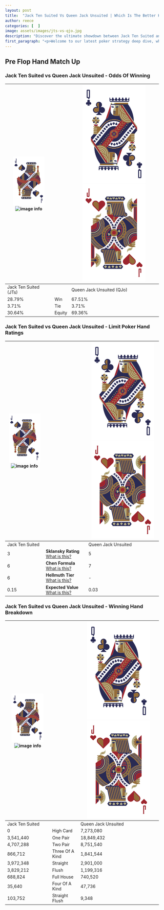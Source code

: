 ```yaml
---
layout: post
title:  "Jack Ten Suited Vs Queen Jack Unsuited | Which Is The Better Hand In Poker? A Complete Guide"
author: reece
categories: [  ]
image: assets/images/jts-vs-qjo.jpg
description: "Discover the ultimate showdown between Jack Ten Suited and Queen Jack Unsuited in poker! Uncover the odds, strategies, and scenarios where one hand triumphs over the other. Get ready to up your poker game with this thrilling analysis."
first_paragraph: "<p>Welcome to our latest poker strategy deep dive, where we're pitting two distinct hands against each other in a high-stakes showdown: Jack Ten Suited vs Queen Jack Unsuited.</p><p>In the dynamic world of poker, every decision counts, and knowing which hand holds the upper hand is key to your success at the table.</p><p>In this article, we'll dissect these two hands, explore the scenarios where one dominates the other, and equip you with the knowledge to make strategic choices that can tip the odds in your favor.</p><p>Get ready to unravel the intriguing dynamics of these poker hands and elevate your game to new heights.</p>"
---
```




[comment]: # (sp0)

## Pre Flop Hand Match Up

<div class="table hand-ratings" markdown="1"> 



### Jack Ten Suited vs Queen Jack Unsuited - Odds Of Winning


    
| ![image info](assets/images/hand1/J.png) ![image info](assets/images/hand1/Ts.png) |  | ![image info](assets/images/hand2/Q.png) ![image info](assets/images/hand2/Jo.png) |
| -------- | -------- | -------- |
| Jack Ten Suited (JTs) |  | Queen Jack Unsuited (QJo) |
| 28.79% | Win | 67.51% |
| 3.71% | Tie | 3.71% |
| 30.64% | Equity | 69.36% |




[comment]: # (sp1)



### Jack Ten Suited vs Queen Jack Unsuited - Limit Poker Hand Ratings


    
| ![image info](assets/images/hand1/J.png) ![image info](assets/images/hand1/Ts.png) |  | ![image info](assets/images/hand2/Q.png) ![image info](assets/images/hand2/Jo.png) |
| -------- | -------- | -------- |
| Jack Ten Suited |  | Queen Jack Unsuited |
| 3 | **Sklansky Rating** [What is this?](/sklansky-rating-explained) | 5 |
| 6 | **Chen Formula** [What is this?](/chen-formula-explained) | 7 |
| 6 | **Hellmuth Tier** [What is this?](/Hellmuth-tier-explained) | - |
| 0.15 | **Expected Value** [What is this?](/expected-value-explained) | 0.03 |




[comment]: # (sp2)



### Jack Ten Suited vs Queen Jack Unsuited - Winning Hand Breakdown


    
| ![image info](assets/images/hand1/J.png) ![image info](assets/images/hand1/Ts.png) |  | ![image info](assets/images/hand2/Q.png) ![image info](assets/images/hand2/Jo.png) |
| -------- | -------- | -------- |
| Jack Ten Suited |  | Queen Jack Unsuited |
| 0 | High Card | 7,273,080 |
| 3,541,440 | One Pair | 18,849,432 |
| 4,707,288 | Two Pair | 8,751,540 |
| 866,712 | Three Of A Kind | 1,841,544 |
| 3,972,348 | Straight | 2,901,000 |
| 3,829,212 | Flush | 1,199,316 |
| 688,824 | Full House | 740,520 |
| 35,640 | Four Of A Kind | 47,736 |
| 103,752 | Straight Flush | 9,348 |




[comment]: # (sp3)



</div>

[comment]: # (sp4)



[comment]: # (sp5)

